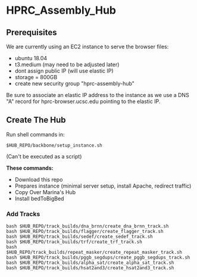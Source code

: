 # HPRC_Assembly_Hub

## Prerequisites

We are currently using an EC2 instance to serve the browser files:
- ubuntu 18.04
- t3.medium (may need to be adjusted later)
- dont assign public IP (will use elastic IP)
- storage = 800GB
- create new security group "hprc-assembly-hub"

Be sure to associate an elastic IP address to the instance as we use a DNS "A" record for hprc-browser.ucsc.edu pointing to the elastic IP.

## Create The Hub

Run shell commands in:
```
$HUB_REPO/backbone/setup_instance.sh
```
(Can't be executed as a script)

**These commands:**
* Download this repo
* Prepares instance (minimal server setup, install Apache, redirect traffic)
* Copy Over Marina's Hub
* Install bedToBigBed

### Add Tracks
```
bash $HUB_REPO/track_builds/dna_brnn/create_dna_brnn_track.sh
bash $HUB_REPO/track_builds/flagger/create_flagger_track.sh
bash $HUB_REPO/track_builds/sedef/create_sedef_track.sh
bash $HUB_REPO/track_builds/trf/create_trf_track.sh
bash $HUB_REPO/track_builds/repeat_masker/create_repeat_masker_track.sh
bash $HUB_REPO/track_builds/pggb_segdups/create_pggb_segdups_track.sh
bash $HUB_REPO/track_builds/alpha_sat/create_alpha_sat_track.sh
bash $HUB_REPO/track_builds/hsat2and3/create_hsat2and3_track.sh
```
